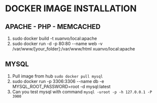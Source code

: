 # DOCKER IMAGE INSTALLATION
## APACHE - PHP - MEMCACHED
1. sudo docker build -t xuanvo/local:apache
2. sudo docker run -d -p 80:80 --name web -v /var/www/[your_folder]:/var/www/html xuanvo/local:apache

## MYSQL
1. Pull image from hub 
``sudo docker pull mysql``
2. sudo docker run -p 3306:3306 --name db -e MYSQL_ROOT_PASSWORD=root -d mysql:latest
3. Can you test mysql with command 
```mysql -uroot -p -h 127.0.0.1 -P 3900```
